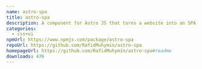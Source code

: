 ```yaml
---
name: astro-spa
title: astro-spa
description: A component for Astro JS that turns a website into an SPA
categories:
  - css+ui
npmUrl: https://www.npmjs.com/package/astro-spa
repoUrl: https://github.com/RafidMuhymin/astro-spa
homepageUrl: https://github.com/RafidMuhymin/astro-spa#readme
downloads: 476
---
```

